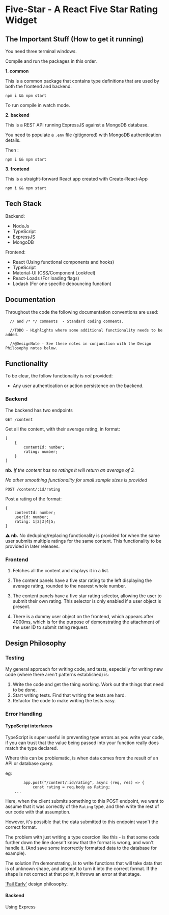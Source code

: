 # Five-Star - A React Five Star Rating Widget

## The Important Stuff (How to get it running)

You need three terminal windows. 

Compile and run the packages in this order.

**1. common**

This is a common package that contains type definitions that are used by both the frontend and backend. 

```
npm i && npm start
```

To run compile in watch mode. 

**2. backend**

This is a REST API running ExpressJS against a MongoDB database. 

You need to populate a `.env` file (gitignored) with MongoDB authentication details. 

Then : 

```
npm i && npm start
```

**3. frontend** 

This is a straight-forward React app created with Create-React-App

```
npm i && npm start
```


## Tech Stack

Backend: 

 - NodeJs
 - TypeScript
 - ExpressJS
 - MongoDB

Frontend:

 - React (Using functional components and hooks)
 - TypeScript
 - Material-UI (CSS/Component Lookfeel)
 - React-Loads (For loading flags)
 - Lodash (For one specific debouncing function)

## Documentation 

Throughout the code the following documentation conventions are used: 

```
  // and /* */ comments  - Standard coding comments. 

  //TODO - Highlights where some additional functionality needs to be added. 

  //@DesignNote - See these notes in conjunction with the Design Philosophy notes below. 

```

## Functionality 

To be clear, the follow functionality is _not_ provided: 

- Any user authentication or action persistence on the backend. 

### Backend 

The backend has two endpoints 

`GET /content`

Get all the content, with their average rating, in format: 

```
[
    {
        contentId: number; 
        rating: number; 
    }
]
```

**nb.** *If the content has no ratings it will return an average of 3.*

*No other smoothing functionality for small sample sizes is provided*

`POST /content/:id/rating`

Post a rating of the format: 

```
{
    contentId: number; 
    userId: number; 
    rating: 1|2|3|4|5; 
}

```

⚠️ **nb.** No deduping/replacing functionality is provided for when the same user submits multiple ratings for the same content. This functionality to be provided in later releases. 

### Frontend

1. Fetches all the content and displays it in a list. 

2. The content panels have a five star rating to the left displaying the average rating, rounded to the nearest whole number. 

3. The content panels have a five star rating selector, allowing the user to submit their own rating. This selector is only enabled if a user object is present. 

4. There is a dummy user object on the frontend, which appears after 4000ms, which is for the purpose of demonstrating the attachment of the user ID to submit rating request. 

## Design Philosophy 

### Testing 

My general approach for writing code, and tests, especially for writing new code (where there aren't patterns established) is: 

1. Write the code and get the thing working. Work out the things that need to be done. 
2. Start writing tests. Find that writing the tests are hard. 
3. Refactor the code to make writing the tests easy. 

### Error Handling 

#### TypeScript interfaces

TypeScript is super useful in preventing type errors as you write your code, if you can trust that the value being passed into your function really does match the type declared. 

Where this can be problematic, is when data comes from the result of an API or database query. 

eg: 

```
        app.post("/content/:id/rating", async (req, res) => {
            const rating = req.body as Rating; 
    ...
```

Here, when the client submits something to this POST endpoint, we want to assume that it was correctly of the `Rating` type, and then write the rest of our code with that assumption. 

However, it's possible that the data submitted to this endpoint wasn't the correct format. 

The problem with just writing a type coercion like this - is that some code further down the line doesn't know that the format is wrong, and won't handle it. (And save some incorrectly formatted data to the database for example). 

The solution I'm demonstrating, is to write functions that will take data that is of unknown shape, and attempt to turn it into the correct format. If the shape is not correct at that point, it throws an error at that stage. 

['Fail Early'](https://stackoverflow.com/questions/2807241/what-does-the-expression-fail-early-mean-and-when-would-you-want-to-do-so) design philosophy. 


#### Backend 

Using Express 

